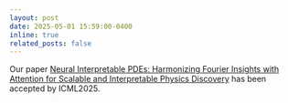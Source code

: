 ```yaml
---
layout: post
date: 2025-05-01 15:59:00-0400
inline: true
related_posts: false
---
```


Our paper <a href="https://arxiv.org/abs/2505.23106" target="_blank">Neural Interpretable PDEs: Harmonizing Fourier Insights with Attention for Scalable and Interpretable Physics Discovery</a> has been accepted by ICML2025.
